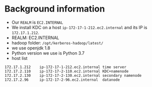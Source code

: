 # Background information
- Our `REALM` is `EC2.INTERNAL`
- We install KDC on a host `ip-172-17-1-212.ec2.internal` and its IP is `172.17.1.212`.
- REALM: EC2.INTERNAL
- hadoop folder: `/opt/kerberos-hadoop/latest/`
- we use openjdk 1.8
- Python version we use is Python 3.7
- host list
```
172.17.1.212	ip-172-17-1-212.ec2.internal time server
172.17.2.110    ip-172-17-2-110.ec2.internal KDC+namenode
172.17.2.130    ip-172-17-2-130.ec2.internal secondary namenode
172.17.2.96     ip-172-17-2-96.ec2.internal  datanode
```
